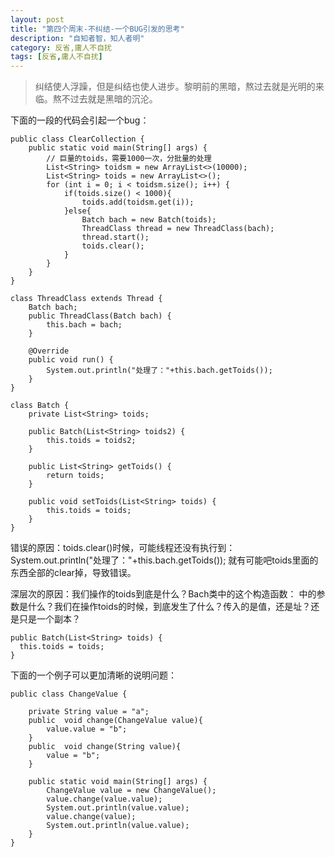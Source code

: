 ```yaml
---
layout: post
title: "第四个周末-不纠结-一个BUG引发的思考"
description: "自知者智，知人者明"
category: 反省,庸人不自扰
tags: [反省,庸人不自扰]
---
```


> 纠结使人浮躁，但是纠结也使人进步。黎明前的黑暗，熬过去就是光明的来临。熬不过去就是黑暗的沉沦。

下面的一段的代码会引起一个bug：

~~~
public class ClearCollection {
	public static void main(String[] args) {
		// 巨量的toids，需要1000一次，分批量的处理
		List<String> toidsm = new ArrayList<>(10000);
		List<String> toids = new ArrayList<>();
		for (int i = 0; i < toidsm.size(); i++) {
			if(toids.size() < 1000){
				toids.add(toidsm.get(i));
			}else{
				Batch bach = new Batch(toids);
				ThreadClass thread = new ThreadClass(bach);
				thread.start();
				toids.clear();
			}
		}
	}
}

class ThreadClass extends Thread {
	Batch bach;
	public ThreadClass(Batch bach) {
		this.bach = bach;
	}

	@Override
	public void run() {
		System.out.println("处理了："+this.bach.getToids());
	}
}

class Batch {
	private List<String> toids;

	public Batch(List<String> toids2) {
		this.toids = toids2;
	}

	public List<String> getToids() {
		return toids;
	}

	public void setToids(List<String> toids) {
		this.toids = toids;
	}
}
~~~
错误的原因：toids.clear()时候，可能线程还没有执行到：
System.out.println("处理了："+this.bach.getToids());
就有可能吧toids里面的东西全部的clear掉，导致错误。

深层次的原因：我们操作的toids到底是什么？Bach类中的这个构造函数：
中的参数是什么？我们在操作toids的时候，到底发生了什么？传入的是值，还是址？还是只是一个副本？
~~~
public Batch(List<String> toids) {
  this.toids = toids;
}
~~~

下面的一个例子可以更加清晰的说明问题：

~~~
public class ChangeValue {

	private String value = "a";
	public  void change(ChangeValue value){
		value.value = "b";
	}
	public  void change(String value){
		value = "b";
	}

	public static void main(String[] args) {
		ChangeValue value = new ChangeValue();
		value.change(value.value);
		System.out.println(value.value);
		value.change(value);
		System.out.println(value.value);
	}
}

~~~
